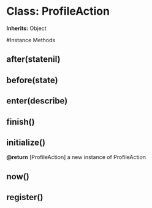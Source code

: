 # Class: ProfileAction
**Inherits:** Object
    




#Instance Methods
## after(statenil) [](#method-i-after)

## before(state) [](#method-i-before)

## enter(describe) [](#method-i-enter)

## finish() [](#method-i-finish)

## initialize() [](#method-i-initialize)

**@return** [ProfileAction] a new instance of ProfileAction

## now() [](#method-i-now)

## register() [](#method-i-register)

